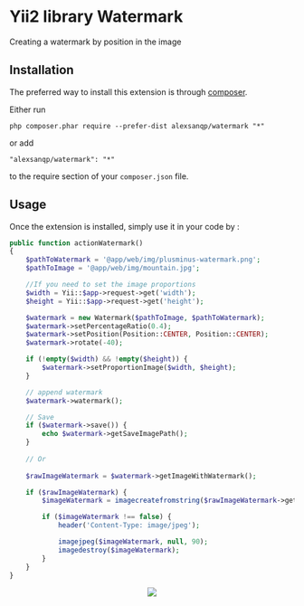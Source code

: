 Yii2 library Watermark
=========
Creating a watermark by position in the image

Installation
------------

The preferred way to install this extension is through [composer](http://getcomposer.org/download/).

Either run

```
php composer.phar require --prefer-dist alexsanqp/watermark "*"
```

or add

```
"alexsanqp/watermark": "*"
```

to the require section of your `composer.json` file.


Usage
-----

Once the extension is installed, simply use it in your code by  :

```php
public function actionWatermark()
{
    $pathToWatermark = '@app/web/img/plusminus-watermark.png';
    $pathToImage = '@app/web/img/mountain.jpg';

    //If you need to set the image proportions
    $width = Yii::$app->request->get('width');
    $height = Yii::$app->request->get('height');

    $watermark = new Watermark($pathToImage, $pathToWatermark);
    $watermark->setPercentageRatio(0.4);
    $watermark->setPosition(Position::CENTER, Position::CENTER);
    $watermark->rotate(-40);

    if (!empty($width) && !empty($height)) {
        $watermark->setProportionImage($width, $height);
    }

    // append watermark
    $watermark->watermark();

    // Save
    if ($watermark->save()) {
        echo $watermark->getSaveImagePath();
    }
    
    // Or
    
    $rawImageWatermark = $watermark->getImageWithWatermark();

    if ($rawImageWatermark) {
        $imageWatermark = imagecreatefromstring($rawImageWatermark->get('jpg'));

        if ($imageWatermark !== false) {
            header('Content-Type: image/jpeg');

            imagejpeg($imageWatermark, null, 90);
            imagedestroy($imageWatermark);
        }
    }
}
```
<p align="center"><img src="https://user-images.githubusercontent.com/16621122/42344046-c092cb78-80a3-11e8-877e-15d485ec2416.jpg" /></p>

